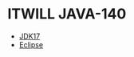 # ITWILL JAVA-140

- [JDK17](https://www.oracle.com/kr/java/technologies/downloads/#java17)
- [Eclipse](https://www.eclipse.org/downloads/)

